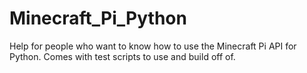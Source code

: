 # Minecraft_Pi_Python
Help for people who want to know how to use the Minecraft Pi API for Python. Comes with test scripts to use and build off of.
